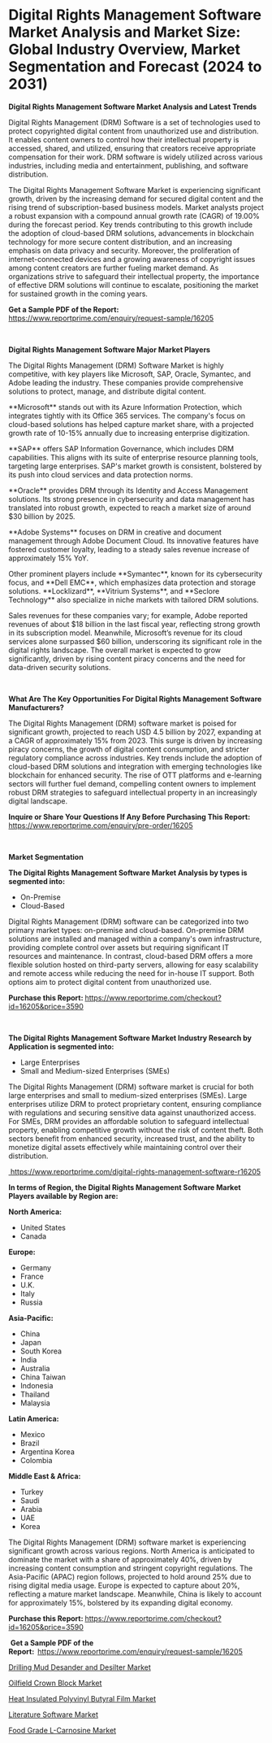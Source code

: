 <p><h1>Digital Rights Management Software Market Analysis and Market Size: Global Industry Overview, Market Segmentation and Forecast (2024 to 2031)</h1></p><p><strong>Digital Rights Management Software Market Analysis and Latest Trends</strong></p>
<p><p>Digital Rights Management (DRM) Software is a set of technologies used to protect copyrighted digital content from unauthorized use and distribution. It enables content owners to control how their intellectual property is accessed, shared, and utilized, ensuring that creators receive appropriate compensation for their work. DRM software is widely utilized across various industries, including media and entertainment, publishing, and software distribution.</p><p>The Digital Rights Management Software Market is experiencing significant growth, driven by the increasing demand for secured digital content and the rising trend of subscription-based business models. Market analysts project a robust expansion with a compound annual growth rate (CAGR) of 19.00% during the forecast period. Key trends contributing to this growth include the adoption of cloud-based DRM solutions, advancements in blockchain technology for more secure content distribution, and an increasing emphasis on data privacy and security. Moreover, the proliferation of internet-connected devices and a growing awareness of copyright issues among content creators are further fueling market demand. As organizations strive to safeguard their intellectual property, the importance of effective DRM solutions will continue to escalate, positioning the market for sustained growth in the coming years.</p></p>
<p><strong>Get a Sample PDF of the Report:&nbsp;</strong> <a href="https://www.reportprime.com/enquiry/request-sample/16205?utm_campaign=1674&utm_medium=2&utm_source=Github&utm_content=ia&utm_term=02122024&utm_id=digital-rights-management-software">https://www.reportprime.com/enquiry/request-sample/16205</a></p>
<p>&nbsp;</p>
<p><strong>Digital Rights Management Software Major Market Players</strong></p>
<p><p>The Digital Rights Management (DRM) Software Market is highly competitive, with key players like Microsoft, SAP, Oracle, Symantec, and Adobe leading the industry. These companies provide comprehensive solutions to protect, manage, and distribute digital content.</p><p>**Microsoft** stands out with its Azure Information Protection, which integrates tightly with its Office 365 services. The company's focus on cloud-based solutions has helped capture market share, with a projected growth rate of 10-15% annually due to increasing enterprise digitization.</p><p>**SAP** offers SAP Information Governance, which includes DRM capabilities. This aligns with its suite of enterprise resource planning tools, targeting large enterprises. SAP's market growth is consistent, bolstered by its push into cloud services and data protection norms.</p><p>**Oracle** provides DRM through its Identity and Access Management solutions. Its strong presence in cybersecurity and data management has translated into robust growth, expected to reach a market size of around $30 billion by 2025.</p><p>**Adobe Systems** focuses on DRM in creative and document management through Adobe Document Cloud. Its innovative features have fostered customer loyalty, leading to a steady sales revenue increase of approximately 15% YoY.</p><p>Other prominent players include **Symantec**, known for its cybersecurity focus, and **Dell EMC**, which emphasizes data protection and storage solutions. **Locklizard**, **Vitrium Systems**, and **Seclore Technology** also specialize in niche markets with tailored DRM solutions.</p><p>Sales revenues for these companies vary; for example, Adobe reported revenues of about $18 billion in the last fiscal year, reflecting strong growth in its subscription model. Meanwhile, Microsoft’s revenue for its cloud services alone surpassed $60 billion, underscoring its significant role in the digital rights landscape. The overall market is expected to grow significantly, driven by rising content piracy concerns and the need for data-driven security solutions.</p></p>
<p>&nbsp;</p>
<p><strong>What Are The Key Opportunities For Digital Rights Management Software Manufacturers?</strong></p>
<p><p>The Digital Rights Management (DRM) software market is poised for significant growth, projected to reach USD 4.5 billion by 2027, expanding at a CAGR of approximately 15% from 2023. This surge is driven by increasing piracy concerns, the growth of digital content consumption, and stricter regulatory compliance across industries. Key trends include the adoption of cloud-based DRM solutions and integration with emerging technologies like blockchain for enhanced security. The rise of OTT platforms and e-learning sectors will further fuel demand, compelling content owners to implement robust DRM strategies to safeguard intellectual property in an increasingly digital landscape.</p></p>
<p><strong>Inquire or Share Your Questions If Any Before Purchasing This Report:</strong> <a href="https://www.reportprime.com/enquiry/pre-order/16205?utm_campaign=1674&utm_medium=2&utm_source=Github&utm_content=ia&utm_term=02122024&utm_id=digital-rights-management-software">https://www.reportprime.com/enquiry/pre-order/16205</a></p>
<p>&nbsp;</p>
<p><strong>Market Segmentation</strong></p>
<p><strong>The Digital Rights Management Software Market Analysis by types is segmented into:</strong></p>
<p><ul><li>On-Premise</li><li>Cloud-Based</li></ul></p>
<p><p>Digital Rights Management (DRM) software can be categorized into two primary market types: on-premise and cloud-based. On-premise DRM solutions are installed and managed within a company's own infrastructure, providing complete control over assets but requiring significant IT resources and maintenance. In contrast, cloud-based DRM offers a more flexible solution hosted on third-party servers, allowing for easy scalability and remote access while reducing the need for in-house IT support. Both options aim to protect digital content from unauthorized use.</p></p>
<p><strong>Purchase this Report:&nbsp;</strong><a href="https://www.reportprime.com/checkout?id=16205&price=3590&utm_campaign=1674&utm_medium=2&utm_source=Github&utm_content=ia&utm_term=02122024&utm_id=digital-rights-management-software">https://www.reportprime.com/checkout?id=16205&price=3590</a></p>
<p>&nbsp;</p>
<p><strong>The Digital Rights Management Software Market Industry Research by Application is segmented into:</strong></p>
<p><ul><li>Large Enterprises</li><li>Small and Medium-sized Enterprises (SMEs)</li></ul></p>
<p><p>The Digital Rights Management (DRM) software market is crucial for both large enterprises and small to medium-sized enterprises (SMEs). Large enterprises utilize DRM to protect proprietary content, ensuring compliance with regulations and securing sensitive data against unauthorized access. For SMEs, DRM provides an affordable solution to safeguard intellectual property, enabling competitive growth without the risk of content theft. Both sectors benefit from enhanced security, increased trust, and the ability to monetize digital assets effectively while maintaining control over their distribution.</p></p>
<p><a href="https://www.reportprime.com/digital-rights-management-software-r16205?utm_campaign=1674&utm_medium=2&utm_source=Github&utm_content=ia&utm_term=02122024&utm_id=digital-rights-management-software">&nbsp;https://www.reportprime.com/digital-rights-management-software-r16205</a></p>
<p><strong>In terms of Region, the Digital Rights Management Software Market Players available by Region are:</strong></p>
<p>
    <p> <strong> North America: </strong>
        <ul>
            <li>United States</li>
            <li>Canada</li>
        </ul>
        </p> 
    <p> <strong> Europe: </strong>
        <ul>
            <li>Germany</li>
            <li>France</li>
            <li>U.K.</li>
            <li>Italy</li>
            <li>Russia</li>
        </ul>
        </p> 
    <p> <strong> Asia-Pacific: </strong>
        <ul>
            <li>China</li>
            <li>Japan</li>
            <li>South Korea</li>
            <li>India</li>
            <li>Australia</li>
            <li>China Taiwan</li>
            <li>Indonesia</li>
            <li>Thailand</li>
            <li>Malaysia</li>
        </ul>
        </p> 
    <p> <strong> Latin America: </strong>
        <ul>
            <li>Mexico</li>
            <li>Brazil</li>
            <li>Argentina Korea</li>
            <li>Colombia</li>
        </ul>
        </p> 
    <p> <strong> Middle East & Africa: </strong>
        <ul>
            <li>Turkey</li>
            <li>Saudi</li>
            <li>Arabia</li>
            <li>UAE</li>
            <li>Korea</li>
        </ul>
    </p>
    </p>
<p><p>The Digital Rights Management (DRM) software market is experiencing significant growth across various regions. North America is anticipated to dominate the market with a share of approximately 40%, driven by increasing content consumption and stringent copyright regulations. The Asia-Pacific (APAC) region follows, projected to hold around 25% due to rising digital media usage. Europe is expected to capture about 20%, reflecting a mature market landscape. Meanwhile, China is likely to account for approximately 15%, bolstered by its expanding digital economy.</p></p>
<p><strong>Purchase this Report: </strong><a href="https://www.reportprime.com/checkout?id=16205&price=3590&utm_campaign=1674&utm_medium=2&utm_source=Github&utm_content=ia&utm_term=02122024&utm_id=digital-rights-management-software">https://www.reportprime.com/checkout?id=16205&price=3590</a></p>
<p>&nbsp;<strong>Get a Sample PDF of the Report:&nbsp;&nbsp;</strong><a href="https://www.reportprime.com/enquiry/request-sample/16205?utm_campaign=1674&utm_medium=2&utm_source=Github&utm_content=ia&utm_term=02122024&utm_id=digital-rights-management-software">https://www.reportprime.com/enquiry/request-sample/16205</a></p>
<p><strong></strong></p>
<p><p><a href="https://www.linkedin.com/pulse/drilling-mud-desander-desilter-market-analysis-trends-share-mqkhf?utm_campaign=1674&utm_medium=2&utm_source=Github&utm_content=ia&utm_term=02122024&utm_id=digital-rights-management-software">Drilling Mud Desander and Desilter Market</a></p><p><a href="https://www.linkedin.com/pulse/recent-analysis-oilfield-crown-block-market-trends-share-yprhf?utm_campaign=1674&utm_medium=2&utm_source=Github&utm_content=ia&utm_term=02122024&utm_id=digital-rights-management-software">Oilfield Crown Block Market</a></p><p><a href="https://issuu.com/reportprime-2/docs/heat-insulated-polyvinyl-butyral-film-market-size-?utm_campaign=1674&utm_medium=2&utm_source=Github&utm_content=ia&utm_term=02122024&utm_id=digital-rights-management-software">Heat Insulated Polyvinyl Butyral Film Market</a></p><p><a href="https://issuu.com/reportprime-2/docs/literature-software-market-size-2030.pptx?utm_campaign=1674&utm_medium=2&utm_source=Github&utm_content=ia&utm_term=02122024&utm_id=digital-rights-management-software">Literature Software Market</a></p><p><a href="https://github.com/willjis/Market-Research-Report-List-1/blob/main/food-grade-l-carnosine-market.md?utm_campaign=1674&utm_medium=2&utm_source=Github&utm_content=ia&utm_term=02122024&utm_id=digital-rights-management-software">Food Grade L-Carnosine Market</a></p></p>